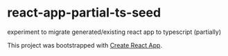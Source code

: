 # react-app-partial-ts-seed
experiment to migrate generated/existing react app to typescript (partially)

This project was bootstrapped with [Create React App](https://github.com/facebook/create-react-app).

